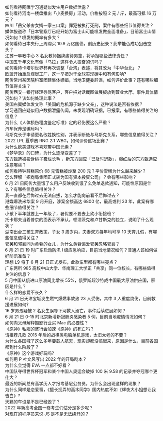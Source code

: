 如何看待网曝学习通疑似发生用户数据泄露？  
如何看待河南一楼盘推出「小麦换房」活动，价格按照 2 元 / 斤，最高可抵 16 万元？  
四川「岳父杀害女婿一家三口案」罪犯被执行死刑，案件有哪些细节值得关注？  
媒体报道称「日本警察厅已经开始为富士山可能喷发做全面准备」，目前富士山情况如何？喷发的概率有多大？  
如何看待日本央行上周购买 10.9 万亿国债，创历史纪录？此举能否成功狙击空头？  
江苏一早教中心 3 名女教师捆绑虐待男童，将承担哪些法律责任？  
中国五千年文化有像「乌拉」这样令人振奋的词吗？  
如何看待卡塔尔世界杯再次调整「台湾」表述，将其改为「中华台北」？  
欧盟开始重启煤炭工厂，这一举措对于全球实现碳中和有何影响?  
网传常州某医院科室团建集体嫖娼，当地卫健委辟谣，如何评价此事？还有哪些细节值得关注？  
网传西安一银行经理辱骂客户，客户把对话截图做展板放到营业大厅。事件具体情况如何？该如何处理此事？  
美国右翼媒体发文称「美国的危机源于缺少父亲」，这种说法是否有依据？  
学习通回应疑似用户数据泄露传闻，未发现明确证据，已报案，有哪些值得关注的信息？  
为什么《人体损伤程度鉴定标准》定的轻伤要这么严重？  
汽车保养是骗局吗？  
马斯克长子申请更名改姓换性别，并表示断绝与马斯克关系，哪些信息值得关注？  
2022 LPL 夏季赛 RNG 2:1 WBG，如何评价这场比赛？  
为什么欧美游戏不喜欢带中国元素？  
《梦华录》的口碑，为什么逐渐变差了？  
东方甄选被投诉桃子霉烂长毛 ，新东方回应「已及时退款」，爆红后的东方甄选应注意哪些？  
如何看待钟薛糕原价 68 元雪糕被炒至 200 元？平价雪糕为什么越来越少？  
怎么理解「招商局集团正式转为国有资本投资公司」？会有哪些影响？  
6 月 21 日网传大量饿了么用户反映收到饿了么免单退款通知，可能性原因是什么？有哪些信息值得关注？  
我一直都在后悔过去无法自拔，怎么才能向前看不后悔过去？  
港媒曝洗米华案 9 月开庭，涉案金额高达 6800 亿，最高或判 33 年，此案有哪些细节值得关注？  
小孩下半年就要上一年级了，暑假要不要去上幼小衔接班？  
托卡耶夫当着普京的面表示不承认，顿涅茨克和卢甘斯克的独立​，说明了什么现状？  
湖南出台三孩生育政策，子女 3 周岁内，夫妻双方每年均可享 10 天育儿假，有哪些信息值得关注？  
郭芙和郭襄同为黄蓉的女儿，为什么黄蓉偏爱郭芙忽略郭襄？  
6 月 21 日 19 时广东启动防汛 Ⅰ 级应急响应，目前当地情况如何？普通人该如何做好防汛准备？  
理想 L9 将于 6 月 21 日正式发布，此款车型都有哪些亮点？  
广东两所 985 高校中山大学、华南理工大学正「共享」同一位校长，有哪些值得关注的信息？  
5 月中国从俄进口原油同比增长 55%，俄罗斯超沙特成中国最大原油供应国，原因是什么？  
什么样的恋爱不长久？  
6 月 21 日天津宝坻发生燃气爆燃事故致 23 人受伤，其中 3 人重度烧伤，目前救援进展如何?  
16 岁男孩疑被 2 名女生误导下河救人溺亡，事件后续进展如何？  
6 月 21 日 0-15 时北京新增新冠肺炎感染者 5 例，目前当地疫情情况如何？  
如何向父母解释摄影行业买 Mac 的必要性？  
《原神》私服的盛行会加速《原神》的死亡吗？  
请推荐几款 2015 年后的战棋类电脑单机游戏，太旧太老的不要？  
为什么各国喊了这么多年要载人航天，现实却都没搞起来，原因是什么，目前各国都到什么阶段了？  
《原神》这个游戏好玩吗?  
如何用 P 社文风写出 2022 年的开局剧本？  
为什么会觉得 EVA 一点都不好看？  
中国队夺得世界杯冠军和某个中国人奥运会破掉 100 米 9.58 的记录并夺冠哪个更伟大？  
最近的新闻总有高学历人才报考基层公务员，为什么会出现这样的现象？  
为什么同样是恋爱番，《擅长捉弄的高木同学》国内热度不如《辉夜大小姐想让我告白》?  
天籁的车设是不是已经毁了？  
2022 年新高考全国一卷考生们估分是多少呢？  
对现在的程序员来说 JS 是不是无法绕开的？  
